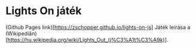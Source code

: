# Lights On játék

(Github Pages link)[https://zschopper.github.io/lights-on-js]
Játék leírása a (Wikipedián)[https://hu.wikipedia.org/wiki/Lights_Out_(j%C3%A1t%C3%A9k)].
